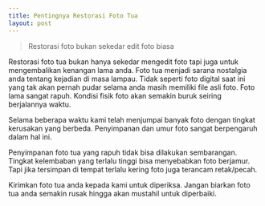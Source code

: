 ```yaml
---
title: Pentingnya Restorasi Foto Tua
layout: post
---
```

>Restorasi foto bukan sekedar edit foto biasa

Restorasi foto tua bukan hanya sekedar mengedit foto tapi juga untuk mengembalikan kenangan lama anda. Foto tua menjadi sarana nostalgia anda tentang kejadian di masa lampau. Tidak seperti foto digital saat ini yang tak akan pernah pudar selama anda masih memiliki file asli foto. Foto lama sangat rapuh. Kondisi fisik foto akan semakin buruk seiring berjalannya waktu.

Selama beberapa waktu kami telah menjumpai banyak foto dengan tingkat kerusakan yang berbeda. Penyimpanan dan umur foto sangat berpengaruh dalam hal ini.

Penyimpanan foto tua yang rapuh tidak bisa dilakukan sembarangan. Tingkat kelembaban yang terlalu tinggi bisa menyebabkan foto berjamur. Tapi jika tersimpan di tempat terlalu kering foto juga terancam retak/pecah.

Kirimkan foto tua anda kepada kami untuk diperiksa. Jangan biarkan foto tua anda semakin rusak hingga akan mustahil untuk diperbaiki.
